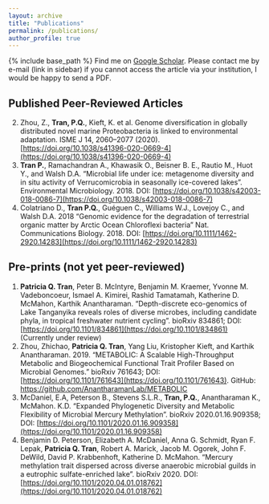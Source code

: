 ```yaml
---
layout: archive
title: "Publications"
permalink: /publications/
author_profile: true
---
```


{% include base_path %}
Find me on [Google Scholar](https://scholar.google.com/citations?user=NVhtx1YAAAAJ&hl=en). Please contact me by e-mail (link in sidebar) if you cannot access the article via your institution, I would be happy to send a PDF.


## Published Peer-Reviewed Articles
2.	Zhou, Z., **Tran, P.Q.**, Kieft, K. et al. Genome diversification in globally distributed novel marine Proteobacteria is linked to environmental adaptation. ISME J 14, 2060–2077 (2020). [https://doi.org/10.1038/s41396-020-0669-4](https://doi.org/10.1038/s41396-020-0669-4)
2.	**Tran P.**, Ramachandran A., Khawasik O., Beisner B. E., Rautio M., Huot Y., and Walsh D.A. “Microbial life under ice: metagenome diversity and in situ activity of Verrucomicrobia in seasonally ice-covered lakes”. Environmental Microbiology. 2018. DOI: [https://doi.org/10.1038/s42003-018-0086-7](https://doi.org/10.1038/s42003-018-0086-7)	
3.	Colatriano D., **Tran P.Q.**, Guéguen C., Williams W.J., Lovejoy C., and Walsh D.A. 2018 “Genomic evidence for the degradation of terrestrial organic matter by Arctic Ocean Chloroflexi bacteria” Nat. Communications Biology. 2018. DOI: [https://doi.org/10.1111/1462-2920.14283](https://doi.org/10.1111/1462-2920.14283) 

## Pre-prints (not yet peer-reviewed)
1.	**Patricia Q. Tran**, Peter B. McIntyre, Benjamin M. Kraemer, Yvonne M. Vadeboncoeur, Ismael A. Kimirei, Rashid Tamatamah, Katherine D. McMahon, Karthik Anantharaman. “Depth-discrete eco-genomics of Lake Tanganyika reveals roles of diverse microbes, including candidate phyla, in tropical freshwater nutrient cycling”. bioRxiv 834861; DOI: [https://doi.org/10.1101/834861](https://doi.org/10.1101/834861)  (Currently under review)
2.	Zhou, Zhichao, **Patricia Q. Tran**, Yang Liu, Kristopher Kieft, and Karthik Anantharaman. 2019. “METABOLIC: A Scalable High-Throughput Metabolic and Biogeochemical Functional Trait Profiler Based on Microbial Genomes.” bioRxiv 761643; DOI: [https://doi.org/10.1101/761643](https://doi.org/10.1101/761643). GitHub: https://github.com/AnantharamanLab/METABOLIC 
3.	McDaniel, E.A, Peterson B., Stevens S.L.R., **Tran, P.Q.**, Anantharaman K., McMahon. K.D. “Expanded Phylogenetic Diversity and Metabolic Flexibility of Microbial Mercury Methylation”. bioRxiv 2020.01.16.909358; DOI: [https://doi.org/10.1101/2020.01.16.909358](https://doi.org/10.1101/2020.01.16.909358)
4. Benjamin D. Peterson, Elizabeth A. McDaniel, Anna G. Schmidt, Ryan F. Lepak, **Patricia Q. Tran**, Robert A. Marick, Jacob M. Ogorek, John F. DeWild, David P. Krabbenhoft, Katherine D. McMahon. “Mercury methylation trait dispersed across diverse anaerobic microbial guilds in a eutrophic sulfate-enriched lake”. bioRxiv 2020. DOI: [https://doi.org/10.1101/2020.04.01.018762](https://doi.org/10.1101/2020.04.01.018762)

